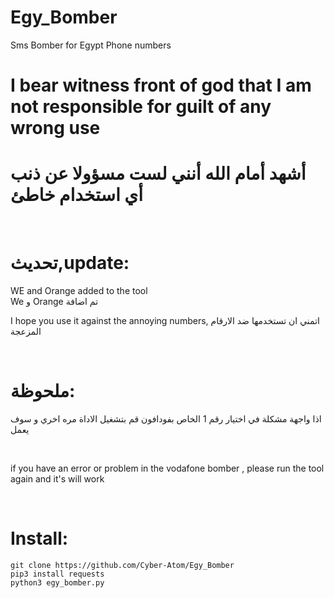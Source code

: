# Egy_Bomber
Sms Bomber for Egypt Phone numbers
<br>
<h1>I bear witness  front of god that I am not responsible for guilt of any wrong use</h1>
<h1>أشهد أمام الله أنني لست مسؤولا عن ذنب أي استخدام خاطئ</h1>
<br>
<h1>تحديث,update:</h1>
WE and Orange added to the tool
<br>
We و Orange تم اضافة
<br>
<p>I hope you use it against the annoying numbers,
  اتمني ان تستخدمها ضد الارقام المزعجة
  </p>
<br>
<h1>ملحوظة:</h1>
<p> اذا واجهة مشكلة في اختيار رقم 1 الخاص بفودافون قم بتشغيل الاداة مره اخري و سوف يعمل</p>
<br>
<p>if you have an error or problem in the vodafone bomber , please run the tool again and it's will work</p>
<br>

# Install:

```
git clone https://github.com/Cyber-Atom/Egy_Bomber
pip3 install requests
python3 egy_bomber.py
```
